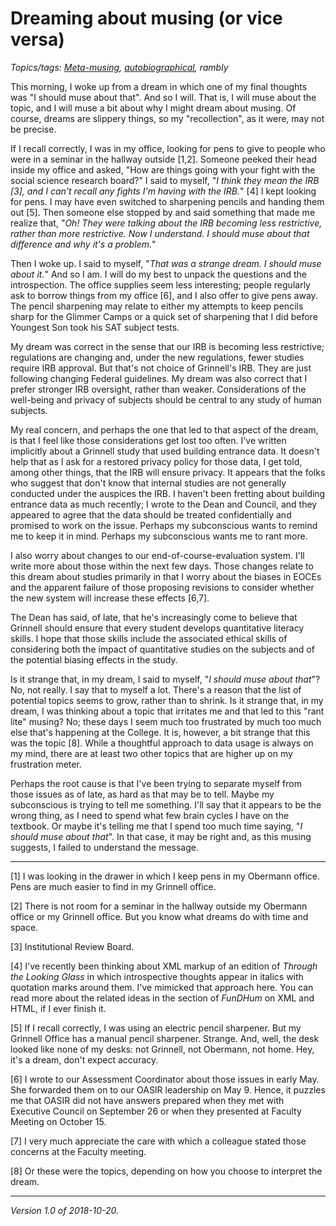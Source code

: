 Dreaming about musing (or vice versa)
=====================================

*Topics/tags: [Meta-musing](index-meta), [autobiographical](index-autobiographical), rambly*

This morning, I woke up from a dream in which one of my final thoughts was
"I should muse about that".  And so I will.  That is, I will muse about
the topic, and I will muse a bit about why I might dream about musing.
Of course, dreams are slippery things, so my "recollection", as it were,
may not be precise.

If I recall correctly, I was in my office, looking for pens to give to
people who were in a seminar in the hallway outside [1,2].  Someone peeked
their head inside my office and asked, "How are things going with your
fight with the social science research board?"  I said to myself,
"_I think they mean the IRB [3], and I can't recall any fights I'm
having with the IRB._" [4]  I kept looking for pens.  I may have even
switched to sharpening pencils and handing them out [5].  Then someone
else stopped by and said something that made me realize that, "_Oh!
They were talking about the IRB becoming *less* restrictive, rather
than *more* restrictive.  Now I understand.  I should muse about that
difference and why it's a problem._"

Then I woke up.  I said to myself, "_That was a strange dream.  I
should muse about it._"  And so I am.  I will do my best to unpack
the questions and the introspection.  The office supplies seem less
interesting; people regularly ask to borrow things from my office [6],
and I also offer to give pens away.  The pencil sharpening may relate
to either my attempts to keep pencils sharp for the Glimmer Camps or
a quick set of sharpening that I did before Youngest Son took his SAT
subject tests.

My dream was correct in the sense that our IRB is becoming less
restrictive; regulations are changing and, under the new regulations,
fewer studies require IRB approval.  But that's not choice of Grinnell's
IRB.  They are just following changing Federal guidelines.  My dream was
also correct that I prefer stronger IRB oversight, rather than weaker.
Considerations of the well-being and privacy of subjects should be
central to any study of human subjects.

My real concern, and perhaps the one that led to that aspect of the
dream, is that I feel like those considerations get lost too often.
I've written implicitly about a Grinnell study that used building
entrance data.  It doesn't help that as I ask for a restored privacy
policy for those data, I get told, among other things, that the IRB will
ensure privacy.  It appears that the folks who suggest that don't know
that internal studies are not generally conducted under the auspices
the IRB.  I haven't been fretting about building entrance data as much
recently; I wrote to the Dean and Council, and they appeared to agree
that the data should be treated confidentially and promised to work on
the issue.  Perhaps my subconscious wants to remind me to keep it in mind.
Perhaps my subconscious wants me to rant more.

I also worry about changes to our end-of-course-evaluation system.
I'll write more about those within the next few days.  Those changes
relate to this dream about studies primarily in that I worry about the
biases in EOCEs and the apparent failure of those proposing revisions to
consider whether the new system will increase these effects [6,7].

The Dean has said, of late, that he's increasingly come to believe that
Grinnell should ensure that every student develops quantitative literacy
skills.  I hope that those skills include the associated ethical skills
of considering both the impact of quantitative studies on the subjects
and of the potential biasing effects in the study.

Is it strange that, in my dream, I said to myself, "_I should muse about
that_"?  No, not really.  I say that to myself a lot.  There's a reason
that the list of potential topics seems to grow, rather than to shrink.
Is it strange that, in my dream, I was thinking about a topic that
irritates me and that led to this "rant lite" musing?  No; these days
I seem much too frustrated by much too much else that's happening at
the College.  It is, however, a bit strange that this was the topic [8].
While a thoughtful approach to data usage is always on my mind, there
are at least two other topics that are higher up on my frustration meter.

Perhaps the root cause is that I've been trying to separate myself
from those issues as of late, as hard as that may be to tell.  Maybe my
subconscious is trying to tell me something.  I'll say that it appears
to be the wrong thing, as I need to spend what few brain cycles I have
on the textbook.  Or maybe it's telling me that I spend too much time
saying, "_I should muse about that_".  In that case, it may be right and,
as this musing suggests, I failed to understand the message.

---

[1] I was looking in the drawer in which I keep pens in my Obermann office.
Pens are much easier to find in my Grinnell office.

[2] There is not room for a seminar in the hallway outside my Obermann office
or my Grinnell office.  But you know what dreams do with time and space.

[3] Institutional Review Board.

[4] I've recently been thinking about XML markup of an edition of
_Through the Looking Glass_ in which introspective thoughts appear in
italics with quotation marks around them.  I've mimicked that approach
here.  You can read more about the related ideas in the section of
_FunDHum_ on XML and HTML, if I ever finish it.

[5] If I recall correctly, I was using an electric pencil sharpener.  But
my Grinnell Office has a manual pencil sharpener.  Strange.  And, well,
the desk looked like none of my desks: not Grinnell, not Obermann, not
home.  Hey, it's a dream, don't expect accuracy.

[6] I wrote to our Assessment Coordinator about those issues in early
May.  She forwarded them on to our OASIR leadership on May 9.  Hence,
it puzzles me that OASIR did not have answers prepared when they
met with Executive Council on September 26 or when they presented at
Faculty Meeting on October 15.

[7] I very much appreciate the care with which a colleague stated those
concerns at the Faculty meeting.

[8] Or these were the topics, depending on how you choose to interpret
the dream.

---

*Version 1.0 of 2018-10-20.*
